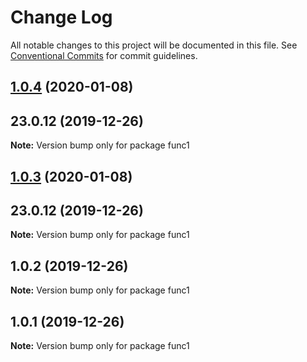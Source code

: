 # Change Log

All notable changes to this project will be documented in this file.
See [Conventional Commits](https://conventionalcommits.org) for commit guidelines.

## [1.0.4](https://github.com/yurikrupniktools/client-apps/compare/func1@1.0.2...func1@1.0.4) (2020-01-08)



## 23.0.12 (2019-12-26)

**Note:** Version bump only for package func1





## [1.0.3](https://github.com/yurikrupniktools/client-apps/compare/func1@1.0.2...func1@1.0.3) (2020-01-08)



## 23.0.12 (2019-12-26)

**Note:** Version bump only for package func1





## 1.0.2 (2019-12-26)

**Note:** Version bump only for package func1





## 1.0.1 (2019-12-26)

**Note:** Version bump only for package func1
